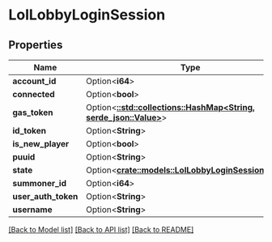 # LolLobbyLoginSession

## Properties

Name | Type | Description | Notes
------------ | ------------- | ------------- | -------------
**account_id** | Option<**i64**> |  | [optional]
**connected** | Option<**bool**> |  | [optional]
**gas_token** | Option<[**::std::collections::HashMap<String, serde_json::Value>**](serde_json::Value.md)> |  | [optional]
**id_token** | Option<**String**> |  | [optional]
**is_new_player** | Option<**bool**> |  | [optional]
**puuid** | Option<**String**> |  | [optional]
**state** | Option<[**crate::models::LolLobbyLoginSessionStates**](LolLobbyLoginSessionStates.md)> |  | [optional]
**summoner_id** | Option<**i64**> |  | [optional]
**user_auth_token** | Option<**String**> |  | [optional]
**username** | Option<**String**> |  | [optional]

[[Back to Model list]](../README.md#documentation-for-models) [[Back to API list]](../README.md#documentation-for-api-endpoints) [[Back to README]](../README.md)


